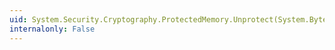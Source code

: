 ```yaml
---
uid: System.Security.Cryptography.ProtectedMemory.Unprotect(System.Byte[],System.Security.Cryptography.MemoryProtectionScope)
internalonly: False
---
```

